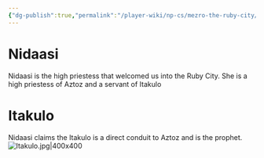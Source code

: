 ```yaml
---
{"dg-publish":true,"permalink":"/player-wiki/np-cs/mezro-the-ruby-city/","noteIcon":""}
---
```


# Nidaasi

Nidaasi is the high priestess that welcomed us into the Ruby City. She is a high priestess of Aztoz and a servant of Itakulo

# Itakulo

Nidaasi claims the Itakulo is a direct conduit to Aztoz and is the prophet. 
![Itakulo.jpg|400x400](/img/user/z_Assets/Portraits/Itakulo.jpg)
